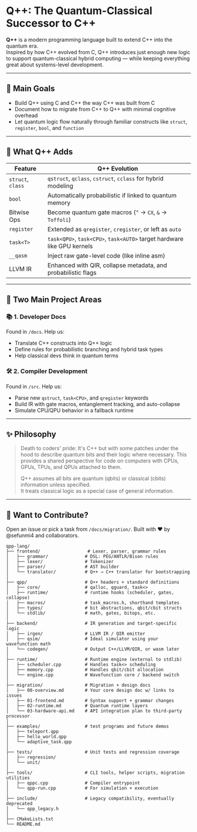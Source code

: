 # Q++: The Quantum-Classical Successor to C++

**Q++** is a modern programming language built to extend C++ into the quantum era.  
Inspired by how C++ evolved from C, Q++ introduces just enough new logic to support quantum-classical hybrid computing — while keeping everything great about systems-level development.

---

## 📌 Main Goals

- Build Q++ using C and C++ the way C++ was built from C
- Document how to migrate from C++ to Q++ with minimal cognitive overhead
- Let quantum logic flow naturally through familiar constructs like `struct`, `register`, `bool`, and `function`

---

## 🔧 What Q++ Adds

| Feature | Q++ Evolution |
|--------|----------------|
| `struct`, `class` | `qstruct`, `qclass`, `cstruct`, `cclass` for hybrid modeling |
| `bool` | Automatically probabilistic if linked to quantum memory |
| Bitwise Ops | Become quantum gate macros (`^` → `CX`, `&` → `Toffoli`) |
| `register` | Extended as `qregister`, `cregister`, or left as `auto` |
| `task<T>` | `task<QPU>`, `task<CPU>`, `task<AUTO>` target hardware like GPU kernels |
| `__qasm` | Inject raw gate-level code (like inline asm) |
| LLVM IR | Enhanced with QIR, collapse metadata, and probabilistic flags |

---

## 📘 Two Main Project Areas

### 📚 1. Developer Docs
Found in `/docs`. Help us:
- Translate C++ constructs into Q++ logic
- Define rules for probabilistic branching and hybrid task types
- Help classical devs think in quantum terms

### 🛠️ 2. Compiler Development
Found in `/src`. Help us:
- Parse new `qstruct`, `task<CPU>`, and `qregister` keywords
- Build IR with gate macros, entanglement tracking, and auto-collapse
- Simulate CPU/QPU behavior in a fallback runtime

---

## ✨ Philosophy

> Death to coders' pride:
> It's C++ but with some patches under the hood to describe quantum bits and their logic where necessary.
> This provides a shared perspective for code on computers with CPUs, GPUs, TPUs, and QPUs attached to them.
>
> Q++ assumes all bits are quantum (qbits) or classical (cbits) information unless specified.  
> It treats classical logic as a special case of general information.

---

## 🤝 Want to Contribute?

Open an issue or pick a task from `/docs/migration/`.
Built with ❤️ by @sefunmi4 and collaborators.

```
qpp-lang/
├── frontend/                  # Lexer, parser, grammar rules
│   ├── grammar/              # DSL: PEG/ANTLR/Bison rules
│   ├── lexer/                # Tokenizer
│   ├── parser/               # AST builder
│   └── translator/           # Q++ → C++ translator for bootstrapping
│
├── qpp/                      # Q++ headers + standard definitions
│   ├── core/                 # qalloc, qguard, task<>
│   ├── runtime/              # runtime hooks (scheduler, gates, collapse)
│   ├── macros/               # task_macros.h, shorthand templates
│   ├── types/                # bit abstractions, qbit/cbit structs
│   └── stdlib/               # math, gates, bitops, etc.
│
├── backend/                  # IR generation and target-specific logic
│   ├── irgen/                # LLVM IR / QIR emitter
│   ├── qsim/                 # Ideal simulator using your wavefunction math
│   └── codegen/              # Output C++/LLVM/QIR, or wasm later
│
├── runtime/                  # Runtime engine (external to stdlib)
│   ├── scheduler.cpp         # Handles task<> scheduling
│   ├── memory.cpp            # Handles qbit/cbit allocation
│   └── engine.cpp            # Wavefunction core / backend switch
│
├── migration/                # Migration + design docs
│   ├── 00-overview.md        # Your core design doc w/ links to issues
│   ├── 01-frontend.md        # Syntax support + grammar changes
│   ├── 02-runtime.md         # Quantum runtime layers
│   └── 03-hardware-api.md    # API integration plan to third-party processor
│
├── examples/                 # test programs and future demos
│   ├── teleport.qpp
│   ├── hello_world.qpp
│   └── adaptive_task.qpp
│
├── tests/                    # Unit tests and regression coverage
│   ├── regression/
│   └── unit/
│
├── tools/                    # CLI tools, helper scripts, migration utilities
│   ├── qppc.cpp              # Compiler entrypoint
│   └── qpp-run.cpp           # For simulation + execution
│
├── include/                  # Legacy compatibility, eventually deprecated
│   └── qpp_legacy.h
│
├── CMakeLists.txt
└── README.md
```

